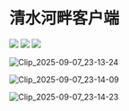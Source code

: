 # 清水河畔客户端

![](https://img.shields.io/badge/version-0.0.0.113--beta-2CB144) ![](https://img.shields.io/github/languages/code-size/Redns/Uestc.BBS) ![](https://img.shields.io/badge/.NET-8.0-5631D6) 

![Clip_2025-09-07_23-13-24](https://image.krins.cloud/5f4e0187a39338384b8e2ebf6e045d3b.png)

![Clip_2025-09-07_23-14-09](https://image.krins.cloud/b867cf3d55009722af76e8583021942f.png)

![Clip_2025-09-07_23-14-23](https://image.krins.cloud/398d6368d96ebe356a2388e252de1ead.png)